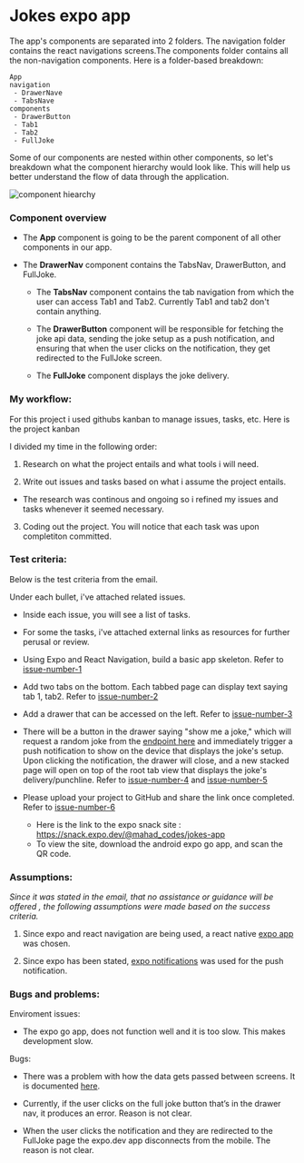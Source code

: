 # Jokes expo app

The app's components are separated into 2 folders. The navigation folder contains the react navigations screens.The components folder contains all the non-navigation components. Here is a folder-based breakdown: 

    App
    navigation
     - DrawerNave
     - TabsNave
    components
     - DrawerButton
     - Tab1
     - Tab2
     - FullJoke

Some of our components are nested within other components, so let's breakdown what the component hierarchy would look like. This will help us better understand the flow of data through the application.

![component hiearchy](https://user-images.githubusercontent.com/50357549/150844685-aa443f66-7481-4606-b467-99b980e55350.png)

### Component overview
- The **App** component is going to be the parent component of all other components in our app.

- The **DrawerNav** component contains  the TabsNav, DrawerButton, and FullJoke. 
  
  - The **TabsNav** component contains the tab navigation from which the user can access Tab1 and Tab2. Currently Tab1 and tab2 don't contain anything.
  
  - The **DrawerButton** component will be responsible for fetching the joke api data, sending the joke setup as a push notification, and ensuring that when the user clicks on the notification, they get redirected to the FullJoke screen.
  
  - The **FullJoke** component displays the joke delivery. 

### My workflow:

For this project i used githubs kanban to manage issues, tasks, etc. Here is the project kanban 

I divided my time in the following order: 

1. Research on what the project entails and what tools i will need.

2. Write out issues and tasks based on what i assume the project entails.
  - The research was continous and ongoing so i refined my issues and tasks whenever it seemed necessary. 

3. Coding out the project. You will notice that each task was upon completiton committed.


### Test criteria:

Below is the test criteria from the email.

Under each bullet, i've attached related issues. 
- Inside each issue, you will see a list of tasks. 
- For some the tasks, i've attached external links as resources for further perusal or review.

- Using Expo and React Navigation, build a basic app skeleton. Refer to [issue-number-1](https://github.com/Elir-Mahad/jokes/issues/1)
 
- Add two tabs on the bottom. Each tabbed page can display text saying tab 1, tab2. Refer to [issue-number-2](https://github.com/Elir-Mahad/jokes/issues/2)

- Add a drawer that can be accessed on the left. Refer to [issue-number-3](https://github.com/Elir-Mahad/jokes/issues/3)
 
- There will be a button in the drawer saying "show me a joke," which will request a random joke from the [endpoint here](https://v2.jokeapi.dev/joke/Any) and immediately trigger a push notification to show on the device that displays the joke's setup. Upon clicking the notification, the drawer will close, and a new stacked page will open on top of the root tab view that displays the joke's delivery/punchline. Refer to [issue-number-4](https://github.com/Elir-Mahad/jokes/issues/4) and [issue-number-5](https://github.com/Elir-Mahad/jokes/issues/5)

- Please upload your project to GitHub and share the link once completed. Refer to [issue-number-6](https://github.com/Elir-Mahad/jokes/issues/6)
  - Here is the link to the expo snack site : https://snack.expo.dev/@mahad_codes/jokes-app
   - To view the site, download the android expo go app, and scan the QR code.


### Assumptions:

_Since it was stated in the email, that no assistance or guidance will be offered , the following assumptions were made based on the success criteria._ 

1. Since expo and react navigation are being used, a react native [expo app](https://docs.expo.dev/get-started/create-a-new-app/) was chosen. 

2. Since expo has been stated, [expo notifications](https://docs.expo.dev/versions/latest/sdk/notifications/#api) was used for the push notification.

### Bugs and problems:

Enviroment issues: 

- The expo go app, does not function well and it is too slow. This makes development slow. 

Bugs: 

- There was a problem with how the data gets passed between screens. It is documented [here](https://github.com/Elir-Mahad/jokes/issues/7).

- Currently, if the user clicks on the full joke button that’s in the drawer nav, it produces an error.
Reason is not clear.  

- When the user clicks the notification and they are redirected to the FullJoke page the expo.dev app disconnects from the mobile. The reason is not clear.  

